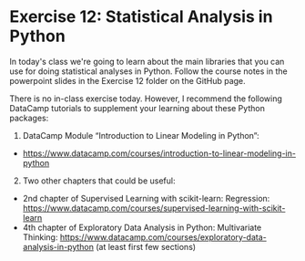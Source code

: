 # Exercise 12: Statistical Analysis in Python

In today's class we're going to learn about the main libraries that you can use for doing statistical analyses in Python. Follow the course notes in the powerpoint slides in the Exercise 12 folder on the GitHub page.

There is no in-class exercise today. However, I recommend the following DataCamp tutorials to supplement your learning about these Python packages:
1. DataCamp Module “Introduction to Linear Modeling in Python”:
 * https://www.datacamp.com/courses/introduction-to-linear-modeling-in-python
2. Two other chapters that could be useful:
  * 2nd chapter of Supervised Learning with scikit-learn: Regression: https://www.datacamp.com/courses/supervised-learning-with-scikit-learn
  * 4th chapter of Exploratory Data Analysis in Python: Multivariate Thinking: https://www.datacamp.com/courses/exploratory-data-analysis-in-python (at least first few sections)
